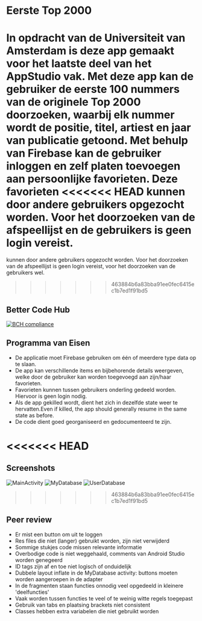 # Eerste Top 2000
In opdracht van de Universiteit van Amsterdam is deze app gemaakt voor het laatste deel van het AppStudio vak. Met deze app kan de 
gebruiker de eerste 100 nummers van de originele Top 2000 doorzoeken, waarbij elk nummer wordt de positie, titel, artiest en jaar van 
publicatie getoond. Met behulp van Firebase kan de gebruiker inloggen en zelf platen toevoegen aan persoonlijke favorieten. Deze favorieten
<<<<<<< HEAD
kunnen door andere gebruikers opgezocht worden. Voor het doorzoeken van de afspeellijst en de gebruikers is geen login vereist.
=======
kunnen door andere gebruikers opgezocht worden. Voor het doorzoeken van de afspeellijst is geen login vereist, voor het doorzoeken van de gebruikers wel.
>>>>>>> 463884b6a83bba91ee0fec6415ec1b7ed1f91bd5

## Better Code Hub
[![BCH compliance](https://bettercodehub.com/edge/badge/baszwanenburg/AppStudio?branch=master)](https://bettercodehub.com/)

## Programma van Eisen
* De applicatie moet Firebase gebruiken om één of meerdere type data op te slaan.
* De app kan verschillende items en bijbehorende details weergeven, welke door de gebruiker kan worden toegevoegd aan zijn/haar favorieten.
* Favorieten kunnen tussen gebruikers onderling gedeeld worden. Hiervoor is geen login nodig.
* Als de app gekilled wordt, dient het zich in dezelfde state weer te hervatten.Even if killed, the app should generally resume in the same state as before.
* De code dient goed georganiseerd en gedocumenteerd te zijn.

<<<<<<< HEAD
=======
## Screenshots
![MainActivity](/doc/MainActivity.png)
![MyDatabase](/doc/MyDatabase.png)
![UserDatabase](/doc/UserDatabase.png)

>>>>>>> 463884b6a83bba91ee0fec6415ec1b7ed1f91bd5
## Peer review
* Er mist een button om uit te loggen
* Res files die niet (langer) gebruikt worden, zijn niet verwijderd
* Sommige stukjes code missen relevante informatie
* Overbodige code is niet weggehaald, comments van Android Studio worden genegeerd
* ID tags zijn af en toe niet logisch of onduidelijk
* Dubbele layout inflate in de MyDatabase activity: buttons moeten worden aangeroepen in de adapter
* In de fragmenten staan functies onnodig veel opgedeeld in kleinere 'deelfuncties'
* Vaak worden tussen functies te veel of te weinig witte regels toegepast
* Gebruik van tabs en plaatsing brackets niet consistent
* Classes hebben extra variabelen die niet gebruikt worden
